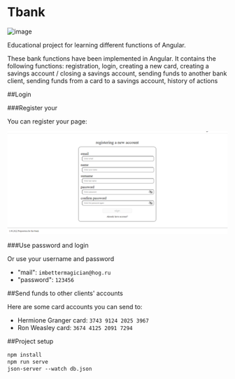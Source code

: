 # Tbank
![image](tbank-video.gif)

Educational project for learning different functions of Angular.

These bank functions have been implemented in Angular. It contains the following functions: registration, login, creating a new card, creating a savings account / closing a savings account, sending funds to another bank client, sending funds from a card to a savings account, history of actions

##Login

###Register your

You can register your page:

![img.png](img.png)

###Use password and login

Or use your username and password

- "mail": ```imbettermagician@hog.ru```
- "password": ```123456```

##Send funds to other clients' accounts

Here are some card accounts you can send to:

- Hermione Granger card: ```3743 9124 2025 3967```
- Ron Weasley card: ```3674 4125 2091 7294```

##Project setup

```
npm install
npm run serve
json-server --watch db.json
```

